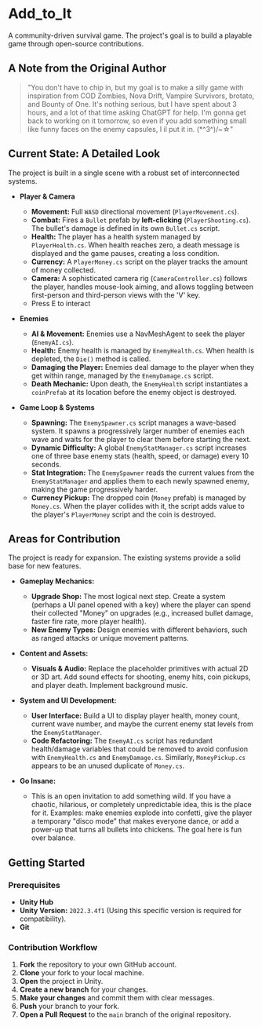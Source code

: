 # Add_to_It

A community-driven survival game. The project's goal is to build a playable game through open-source contributions.

## A Note from the Original Author

> "You don't have to chip in, but my goal is to make a silly game with inspiration from COD Zombies, Nova Drift, Vampire Survivors, brotato, and Bounty of One. It's nothing serious, but I have spent about 3 hours, and a lot of that time asking ChatGPT for help. I'm gonna get back to working on it tomorrow, so even if you add something small like funny faces on the enemy capsules, I il put it in. (*^3^)/~☆"

## Current State: A Detailed Look

The project is built in a single scene with a robust set of interconnected systems.

* **Player & Camera**
    * **Movement:** Full `WASD` directional movement (`PlayerMovement.cs`).
    * **Combat:** Fires a `Bullet` prefab by **left-clicking** (`PlayerShooting.cs`). The bullet's damage is defined in its own `Bullet.cs` script.
    * **Health:** The player has a health system managed by `PlayerHealth.cs`. When health reaches zero, a death message is displayed and the game pauses, creating a loss condition.
    * **Currency:** A `PlayerMoney.cs` script on the player tracks the amount of money collected.
    * **Camera:** A sophisticated camera rig (`CameraController.cs`) follows the player, handles mouse-look aiming, and allows toggling between first-person and third-person views with the 'V' key.
    *  Press E to interact

* **Enemies**
    * **AI & Movement:** Enemies use a NavMeshAgent to seek the player (`EnemyAI.cs`).
    * **Health:** Enemy health is managed by `EnemyHealth.cs`. When health is depleted, the `Die()` method is called.
    * **Damaging the Player:** Enemies deal damage to the player when they get within range, managed by the `EnemyDamage.cs` script.
    * **Death Mechanic:** Upon death, the `EnemyHealth` script instantiates a `coinPrefab` at its location before the enemy object is destroyed.

* **Game Loop & Systems**
    * **Spawning:** The `EnemySpawner.cs` script manages a wave-based system. It spawns a progressively larger number of enemies each wave and waits for the player to clear them before starting the next.
    * **Dynamic Difficulty:** A global `EnemyStatManager.cs` script increases one of three base enemy stats (health, speed, or damage) every 10 seconds.
    * **Stat Integration:** The `EnemySpawner` reads the current values from the `EnemyStatManager` and applies them to each newly spawned enemy, making the game progressively harder.
    * **Currency Pickup:** The dropped coin (`Money` prefab) is managed by `Money.cs`. When the player collides with it, the script adds value to the player's `PlayerMoney` script and the coin is destroyed.

## Areas for Contribution

The project is ready for expansion. The existing systems provide a solid base for new features.

* **Gameplay Mechanics:**
    * **Upgrade Shop:** The most logical next step. Create a system (perhaps a UI panel opened with a key) where the player can spend their collected "Money" on upgrades (e.g., increased bullet damage, faster fire rate, more player health).
    * **New Enemy Types:** Design enemies with different behaviors, such as ranged attacks or unique movement patterns.

* **Content and Assets:**
    * **Visuals & Audio:** Replace the placeholder primitives with actual 2D or 3D art. Add sound effects for shooting, enemy hits, coin pickups, and player death. Implement background music.

* **System and UI Development:**
    * **User Interface:** Build a UI to display player health, money count, current wave number, and maybe the current enemy stat levels from the `EnemyStatManager`.
    * **Code Refactoring:** The `EnemyAI.cs` script has redundant health/damage variables that could be removed to avoid confusion with `EnemyHealth.cs` and `EnemyDamage.cs`. Similarly, `MoneyPickup.cs` appears to be an unused duplicate of `Money.cs`.

* **Go Insane:**
    * This is an open invitation to add something wild. If you have a chaotic, hilarious, or completely unpredictable idea, this is the place for it. Examples: make enemies explode into confetti, give the player a temporary "disco mode" that makes everyone dance, or add a power-up that turns all bullets into chickens. The goal here is fun over balance.

## Getting Started

### Prerequisites

* **Unity Hub**
* **Unity Version:** `2022.3.4f1` (Using this specific version is required for compatibility).
* **Git**

### Contribution Workflow

1.  **Fork** the repository to your own GitHub account.
2.  **Clone** your fork to your local machine.
3.  **Open** the project in Unity.
4.  **Create a new branch** for your changes.
5.  **Make your changes** and commit them with clear messages.
6.  **Push** your branch to your fork.
7.  **Open a Pull Request** to the `main` branch of the original repository.
